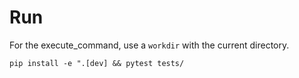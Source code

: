 # Run

For the execute_command, use a `workdir` with the current directory.

`pip install -e ".[dev] && pytest tests/`
